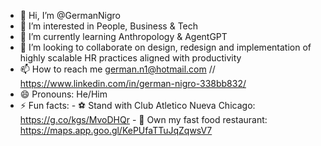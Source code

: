- 👋 Hi, I’m @GermanNigro
- 👀 I’m interested in People, Business & Tech
- 🌱 I’m currently learning Anthropology & AgentGPT
- 💞️ I’m looking to collaborate on design, redesign and implementation of highly scalable HR practices aligned with productivity
- 📫 How to reach me german.n1@hotmail.com // https://www.linkedin.com/in/german-nigro-338bb832/ 
- 😄 Pronouns: He/Him
- ⚡ Fun facts:
                - ⚽ Stand with Club Atletico Nueva Chicago: https://g.co/kgs/MvoDHQr
                - 🍔 Own my fast food restaurant: https://maps.app.goo.gl/KePUfaTTuJqZqwsV7 

<!---
GermanNigro/GermanNigro is a ✨ special ✨ repository because its `README.md` (this file) appears on your GitHub profile.
You can click the Preview link to take a look at your changes.
--->
